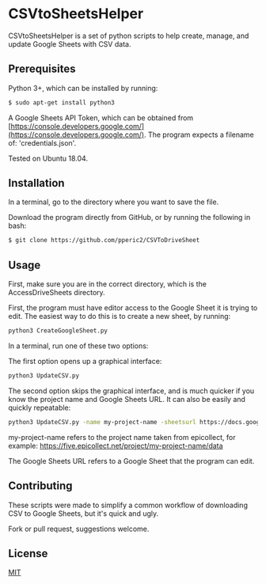 # CSVtoSheetsHelper

CSVtoSheetsHelper is a set of python scripts to help create, manage, and update Google Sheets with CSV data.


## Prerequisites

Python 3+, which can be installed by running:

```bash
$ sudo apt-get install python3
```


A Google Sheets API Token, which can be obtained from [https://console.developers.google.com/](https://console.developers.google.com/).  The program expects a filename of: 'credentials.json'.

Tested on Ubuntu 18.04.

## Installation

In a terminal, go to the directory where you want to save the file.


Download the program directly from GitHub, or by running the following in bash:
```bash
$ git clone https://github.com/pperic2/CSVToDriveSheet
```

## Usage

First, make sure you are in the correct directory, which is the AccessDriveSheets directory.

First, the program must have editor access to the Google Sheet it is trying to edit.  The easiest way to do this is to create a new sheet, by running:

```bash
python3 CreateGoogleSheet.py 
```

In a terminal, run one of these two options:

The first option opens up a graphical interface:

```bash
python3 UpdateCSV.py 
```

The second option skips the graphical interface, and is much quicker if you know the project name and Google Sheets URL.  It can also be easily and quickly repeatable:

```bash
python3 UpdateCSV.py -name my-project-name -sheetsurl https://docs.google.com/spreadsheets/d/your_sheets_url_here
```
my-project-name refers to the project name taken from epicollect, for example: https://five.epicollect.net/project/my-project-name/data

The Google Sheets URL refers to a Google Sheet that the program can edit. 

## Contributing
These scripts were made to simplify a common workflow of downloading CSV to Google Sheets, but it's quick and ugly.

Fork or pull request, suggestions welcome.

## License
[MIT](https://choosealicense.com/licenses/mit/)
